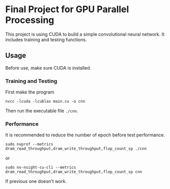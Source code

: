 # Final Project for GPU Parallel Processing

This project is using CUDA to build a simple convolutional neural network. It includes training and testing functions. 

## Usage

Before use, make sure CUDA is installed. 

### Training and Testing

First make the program

```
nvcc -lcuda -lcublas main.cu -o cnn
````

Then run the executable file `./cnn`. 

### Performance

It is recommended to reduce the number of epoch before test performance. 

```
sudo nvprof --metrics dram_read_throughput,dram_write_throughput,flop_count_sp ./cnn
```

or 

```
sudo nv-nsight-cu-cli --metrics dram_read_throughput,dram_write_throughput,flop_count_sp cnn
```

If previous one doesn't work. 
